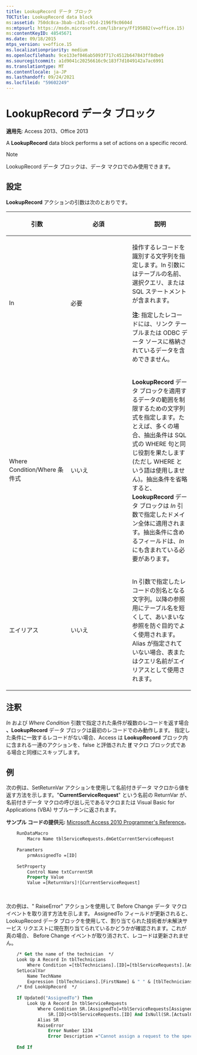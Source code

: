 ```yaml
---
title: LookupRecord データ ブロック
TOCTitle: LookupRecord data block
ms:assetid: 750dc8ca-3bab-c3d1-c91d-2196f9c0604d
ms:mtpsurl: https://msdn.microsoft.com/library/Ff195882(v=office.15)
ms:contentKeyID: 48545671
ms.date: 09/18/2015
mtps_version: v=office.15
ms.localizationpriority: medium
ms.openlocfilehash: 9ce133ef046ab5093f717c4512b647843ff8dbe9
ms.sourcegitcommit: a1d9041c20256616c9c183f7d1049142a7ac6991
ms.translationtype: MT
ms.contentlocale: ja-JP
ms.lasthandoff: 09/24/2021
ms.locfileid: "59602249"
---
```

# <a name="lookuprecord-data-block"></a>LookupRecord データ ブロック

**適用先**: Access 2013、Office 2013

A **LookupRecord** data block performs a set of actions on a specific record.

> [!NOTE]
> LookupRecord  データ ブロックは、データ マクロでのみ使用できます。

## <a name="setting"></a>設定

**LookupRecord** アクションの引数は次のとおりです。

<table>
<colgroup>
<col style="width: 33%" />
<col style="width: 33%" />
<col style="width: 33%" />
</colgroup>
<thead>
<tr class="header">
<th><p>引数</p></th>
<th><p>必須</p></th>
<th><p>説明</p></th>
</tr>
</thead>
<tbody>
<tr class="odd">
<td><p>In</p></td>
<td><p>必要</p></td>
<td><p>操作するレコードを識別する文字列を指定します。<em></em>In 引数にはテーブルの名前、選択クエリ、または SQL ステートメントが含まれます。</p><p><strong>注</strong>: 指定したレコードには、リンク テーブルまたは ODBC データ ソースに格納されているデータを含めできません。</p></td>
</tr>
<tr class="even">
<td><p>Where Condition/Where 条件式</p></td>
<td><p>いいえ</p></td>
<td><p><strong>LookupRecord</strong> データ ブロックを適用するデータの範囲を制限するための文字列式を指定します。たとえば、多くの場合、抽出条件は SQL 式の WHERE 句と同じ役割を果たします (ただし WHERE という語は使用しません)。抽出条件を省略すると、<strong>LookupRecord</strong> データ ブロックは <em>In</em> 引数で指定したドメイン全体に適用されます。抽出条件に含めるフィールドは、<em>In</em> にも含まれている必要があります。</p></td>
</tr>
<tr class="odd">
<td><p>エイリアス</p></td>
<td><p>いいえ</p></td>
<td><p><em></em>In 引数で指定したレコードの別名となる文字列。以降の参照用にテーブル名を短くして、あいまいな参照を防ぐ目的でよく使用されます。<em></em>Alias が指定されていない場合、表またはクエリ名前がエイリアスとして使用されます。</p></td>
</tr>
</tbody>
</table>


## <a name="remarks"></a>注釈

*In* および *Where Condition* 引数で指定された条件が複数のレコードを返す場合 **、LookupRecord** データ ブロックは最初のレコードでのみ動作します。  指定した条件に一致するレコードがない場合、Access は **LookupRecord** ブロック内に含まれる一連のアクションを、false と評価された **[If](if-then-else-macro-block.md)** マクロ ブロック式である場合と同様にスキップします。

## <a name="example"></a>例

次の例は、SetReturnVar アクションを使用して名前付きデータ マクロから値を返す方法を示します。"**CurrentServiceRequest**" という名前の ReturnVar が、名前付きデータ マクロの呼び出し元であるマクロまたは Visual Basic for Applications (VBA) サブルーチンに返されます。

**サンプル コードの提供元:** [Microsoft Access 2010 Programmer's Reference](https://www.amazon.com/Microsoft-Access-2010-Programmers-Reference/dp/8126528125)。

```vb
    RunDataMacro
        Macro Name tblServiceRequests.dmGetCurrentServiceRequest
    
    Parameters
        prmAssignedTo =[ID]
    
    SetProperty
        Control Name txtCurrentSR
        Property Value
        Value =[ReturnVars]![CurrentServiceRequest]
```

<br/>

次の例は、" RaiseError" アクションを使用して Before Change データ マクロ イベントを取り消す方法を示します。 AssignedTo フィールドが更新されると、 LookupRecord データ ブロックを使用して、割り当てられた技術者が未解決サービス リクエストに現在割り当てられているかどうかが確認されます。これが真の場合、 Before Change イベントが取り消されて、レコードは更新されません。

```vb
    /* Get the name of the technician  */
    Look Up A Record In tblTechnicians
        Where Condition =[tblTechnicians].[ID]=[tblServiceRequests].[AssignedTo]
    SetLocalVar
        Name TechName
        Expression [tblTechnicians].[FirstName] & " " & [tblTechnicians].[LastName]
    /* End LookUpRecord  */
    
    If Updated("AssignedTo") Then
        Look Up A Record In tblServiceRequests
            Where Condition SR.[AssignedTo]=tblServiceRequests[AssignedTo] And 
                SR.[ID]<>tblServiceRequests.[ID] And IsNull(SR.[ActualCompletionDate])
            Alias SR
            RaiseError
                Error Number 1234
                Error Description ="Cannot assign a request to the specified technician: " & [TechName]
    
    End If
```
